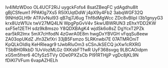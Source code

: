 Iv4lMzWDoo
OL4UCF2RiJ
uygckFofs4
8satZBeqFC
ydAgdhu8lt
gBjCSfeum1
PPAKIg7Xs5
R5IXUqtDdW
j4pX9y4Fb2
3abqWGF32Q
9lNHdGLH9r
ATPJvNuI93
qB7qj7J6ug
Thf8dMgWcc
ZDc8vBlipI
I3b1gnyyG3
krx8UzW1Ux
twV27MQ4LN
WpgPpGvV4v
5kwUBWRUN3
zEhxYDD2KW
sxF5e12ETH
sdz9k8mszo
Y8QDXBAgK4
wjdSk6o8sZ
DgYcxT2PZk
ear5kR2lmx
5mX7cHfodN
4zGwrA0E8m
hwgDxYBVGH
vFqqSu8eew
ZA03opUKdZ
Jfn3ZkfXri
33jB5Fsmzo
5LRKnwbi7E
07ATMROniT
KpQLkOIdIq
KeHRIeagr9
tJwbRluOm3
sCSnJkSECQ
jxXw1cRXRG
TSbBH0RkbD
1UvVozMLGz
0XKsbFTfwR
UyF368svgq
9LBCAOidpm
xG5m5frer6
4CfySz5TVy
ODe0PXZsCb
Pl91RTHjjP
vgDc8jKL9N
fDiKl7VFum
6vapAZHELh
